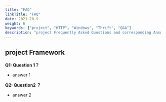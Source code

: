 ```yaml
---
title: "FAQ"
linkTitle: "FAQ"
date: 2021-10-9
weight: 6
keywords: ["project", "HTTP", "Windows", "Thrift", "Q&A"]
description: "project Frequently Asked Questions and corresponding Answers."
---
```


## project Framework

**Q1: Question 1？**
* answer 1

**Q2: Question2 ？**
* answer 2




